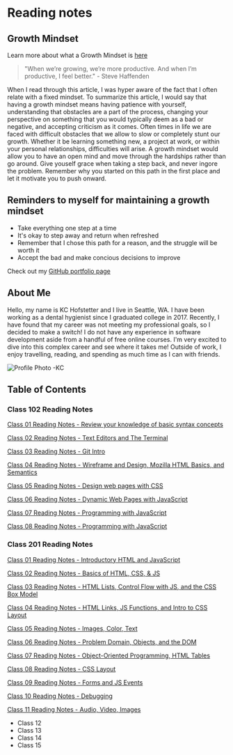 # Reading notes

## Growth Mindset

Learn more about what a Growth Mindset is [here](https://www.atlassian.com/blog/inside-atlassian/growth-mindset)
>"When we’re growing, we’re more productive. And when I’m productive, I feel better." - Steve Haffenden

When I read through this article, I was hyper aware of the fact that I often relate with a fixed mindset. To summarize this article, I would say that having a growth mindset means having patience with yourself, understanding that obstacles are a part of the process, changing your perspective on something that you would typically deem as a bad or negative, and accepting criticism as it comes. Often times in life we are faced with difficult obstacles that we allow to slow or completely stunt our growth. Whether it be learning something new, a project at work, or within your personal relationships, difficulties will arise. A growth mindset would allow you to have an open mind and move through the hardships rather than go around. Give youself grace when taking a step back, and never ingore the problem. Remember why you started on this path in the first place and let it motivate you to push onward.

## Reminders to myself for maintaining a growth mindset

- Take everything one step at a time
- It's okay to step away and return when refreshed
- Remember that I chose this path for a reason, and the struggle will be worth it
- Accept the bad and make concious decisions to improve

Check out my [GitHub portfolio page](https://github.com/khofstetter94)

## About Me

Hello, my name is KC Hofstetter and I live in Seattle, WA. I have been working as a dental hygienist since I graduated college in 2017. Recently, I have found that my career was not meeting my professional goals, so I decided to make a switch! I do not have any experience in software development aside from a handful of free online courses. I'm very excited to dive into this complex career and see where it takes me! Outside of work, I enjoy travelling, reading, and spending as much time as I can with friends.

![Profile Photo -KC](https://user-images.githubusercontent.com/103529449/163075585-aee3aa16-5ee3-4cfa-b80a-c6a9d74209ea.jpg)

## Table of Contents

### Class 102 Reading Notes

[Class 01 Reading Notes - Review your knowledge of basic syntax concepts](https://khofstetter94.github.io/reading-notes/class-102/class-01-reading-notes)

[Class 02 Reading Notes - Text Editors and The Terminal](https://khofstetter94.github.io/reading-notes/class-102/class-02-reading-notes)

[Class 03 Reading Notes - Git Intro](https://khofstetter94.github.io/reading-notes/class-102/class-03-reading-notes)

[Class 04 Reading Notes - Wireframe and Design, Mozilla HTML Basics, and Semantics](https://khofstetter94.github.io/reading-notes/class-102/class-04-reading-notes)

[Class 05 Reading Notes - Design web pages with CSS](https://khofstetter94.github.io/reading-notes/class-102/class-05-reading-notes)

[Class 06 Reading Notes - Dynamic Web Pages with JavaScript](https://khofstetter94.github.io/reading-notes/class-102/class-06-reading-notes)

[Class 07 Reading Notes - Programming with JavaScript](https://khofstetter94.github.io/reading-notes/class-102/class-07-reading-notes)

[Class 08 Reading Notes - Programming with JavaScript](https://khofstetter94.github.io/reading-notes/class-102/class-08-reading-notes)

### Class 201 Reading Notes

[Class 01 Reading Notes - Introductory HTML and JavaScript](https://khofstetter94.github.io/reading-notes/class-201/201-class-01-reading-notes)

[Class 02 Reading Notes - Basics of HTML, CSS, & JS](https://khofstetter94.github.io/reading-notes/class-201/201-class-02-reading-notes)

[Class 03 Reading Notes - HTML Lists, Control Flow with JS, and the CSS Box Model](https://khofstetter94.github.io/reading-notes/class-201/201-class-03-reading-notes)

[Class 04 Reading Notes - HTML Links, JS Functions, and Intro to CSS Layout](https://khofstetter94.github.io/reading-notes/class-201/201-class-04-reading-notes)

[Class 05 Reading Notes - Images, Color, Text](https://khofstetter94.github.io/reading-notes/class-201/201-class-05-reading-notes)

[Class 06 Reading Notes - Problem Domain, Objects, and the DOM](https://khofstetter94.github.io/reading-notes/class-201/201-class-06-reading-notes)

[Class 07 Reading Notes - Object-Oriented Programming, HTML Tables](https://khofstetter94.github.io/reading-notes/class-201/201-class-07-reading-notes)

[Class 08 Reading Notes - CSS Layout](https://khofstetter94.github.io/reading-notes/class-201/201-class-08-reading-notes)

[Class 09 Reading Notes - Forms and JS Events](https://khofstetter94.github.io/reading-notes/class-201/201-class-09-reading-notes)

[Class 10 Reading Notes - Debugging](https://khofstetter94.github.io/reading-notes/class-201/201-class-10-reading-notes)

[Class 11 Reading Notes - Audio, Video, Images](https://khofstetter94.github.io/reading-notes/class-201/201-class-11-reading-notes)

- Class 12
- Class 13
- Class 14
- Class 15
